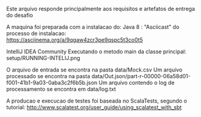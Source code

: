 
Este arquivo responde principalmente aos requisitos e artefatos de entrega do desafio
    
A maquina foi preparada com a instalacao do:
Java 8 :
    "Asciicast"  do processo de instalacao: https://asciinema.org/a/9qgaw4zcr3pe9qspc5t3co0t5

IntelliJ IDEA Community
    Executando o metodo main da classe principal: setup/RUNNING-INTELIJ.png

O arquivo de entrada se encontra na pasta data/Mock.csv
Um arquivo processado se encontra na pasta data/Out.json/part-r-00000-06a58d01-f001-41b1-9a03-0aba3c2f6b5b.json
Um arquivo contendo o log de processamento se encontra em data/log.txt

A producao e execucao de testes foi baseada no ScalaTests, segundo o tutorial:
http://www.scalatest.org/user_guide/using_scalatest_with_sbt




